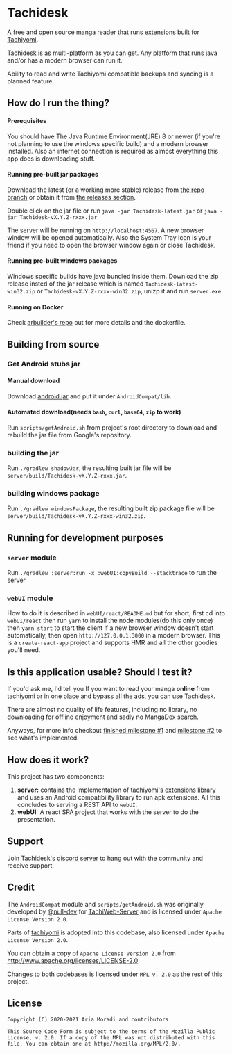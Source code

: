# Tachidesk
A free and open source manga reader that runs extensions built for [Tachiyomi](https://tachiyomi.org/). 

Tachidesk is as multi-platform as you can get. Any platform that runs java and/or has a modern browser can run it.

Ability to read and write Tachiyomi compatible backups and syncing is a planned feature.

## How do I run the thing?
#### Prerequisites
You should have The Java Runtime Environment(JRE) 8 or newer (if you're not planning to use the windows specific build) and a modern browser installed. Also an internet connection is required as almost everything this app does is downloading stuff. 

#### Running pre-built jar packages
Download the latest (or a working more stable) release from [the repo branch](https://github.com/AriaMoradi/Tachidesk/tree/repo) or obtain it from [the releases section](https://github.com/AriaMoradi/Tachidesk/releases).

Double click on the jar file or run `java -jar Tachidesk-latest.jar` or `java -jar Tachidesk-vX.Y.Z-rxxx.jar`

The server will be running on `http://localhost:4567`. A new browser window will be opened automatically. Also the System Tray Icon is your friend if you need to open the browser window again or close Tachidesk.

#### Running pre-built windows packages
Windows specific builds have java bundled inside them. Download the zip release insted of the jar release which is named `Tachidesk-latest-win32.zip` or `Tachidesk-vX.Y.Z-rxxx-win32.zip`, unizp it and run `server.exe`.

#### Running on Docker
Check [arbuilder's repo](https://github.com/arbuilder/Tachidesk-docker) out for more details and the dockerfile.

## Building from source
### Get Android stubs jar
#### Manual download
Download [android.jar](https://raw.githubusercontent.com/AriaMoradi/Tachidesk/android-jar/android.jar) and put it under `AndroidCompat/lib`.
#### Automated download(needs `bash`, `curl`, `base64`, `zip` to work)
Run `scripts/getAndroid.sh` from project's root directory to download and rebuild the jar file from Google's repository.
### building the jar
Run `./gradlew shadowJar`, the resulting built jar file will be `server/build/Tachidesk-vX.Y.Z-rxxx.jar`.
### building windows package
Run `./gradlew windowsPackage`, the resulting built zip package file will be `server/build/Tachidesk-vX.Y.Z-rxxx-win32.zip`.
## Running for development purposes
### `server` module
Run `./gradlew :server:run -x :webUI:copyBuild --stacktrace` to run the server
### `webUI` module
How to do it is described in `webUI/react/README.md` but for short,
 first cd into `webUI/react` then run `yarn` to install the node modules(do this only once)
 then `yarn start` to start the client if a new browser window doesn't start automatically,
 then open `http://127.0.0.1:3000` in a modern browser. This is a `create-react-app` project
 and supports HMR and all the other goodies you'll need.

## Is this application usable? Should I test it?
If you'd ask me, I'd tell you If you want to read your manga **online** from tachiyomi or in one place and bypass all the ads, you can use Tachidesk.

There are almost no quality of life features, including no library, no downloading for offline enjoyment and sadly no MangaDex search.

Anyways, for more info checkout [finished milestone #1](https://github.com/AriaMoradi/Tachidesk/issues/2) and [milestone #2](https://github.com/AriaMoradi/Tachidesk/projects/1) to see what's implemented.

## How does it work?
This project has two components: 
1. **server:** contains the implementation of [tachiyomi's extensions library](https://github.com/tachiyomiorg/extensions-lib) and uses an Android compatibility library to run apk extensions. All this concludes to serving a REST API to `webUI`.
2. **webUI:** A react SPA project that works with the server to do the presentation.

## Support
Join Tachidesk's [discord server](https://discord.gg/wgPyb7hE5d) to hang out with the community and receive support.

## Credit
The `AndroidCompat` module and `scripts/getAndroid.sh` was originally developed by [@null-dev](https://github.com/null-dev) for [TachiWeb-Server](https://github.com/Tachiweb/TachiWeb-server) and is licensed under `Apache License Version 2.0`.

Parts of [tachiyomi](https://github.com/tachiyomiorg/tachiyomi) is adopted into this codebase, also licensed under `Apache License Version 2.0`.

You can obtain a copy of `Apache License Version 2.0` from  http://www.apache.org/licenses/LICENSE-2.0

Changes to both codebases is licensed under `MPL v. 2.0` as the rest of this project.

## License

    Copyright (C) 2020-2021 Aria Moradi and contributors

    This Source Code Form is subject to the terms of the Mozilla Public
    License, v. 2.0. If a copy of the MPL was not distributed with this
    file, You can obtain one at http://mozilla.org/MPL/2.0/.
